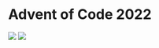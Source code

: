 Advent of Code 2022
===================

![](https://img.shields.io/badge/stars%20⭐-38-yellow) ![](https://img.shields.io/badge/days%20completed-19-red)